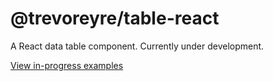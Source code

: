 # @trevoreyre/table-react

A React data table component. Currently under development.

[View in-progress examples](https://table.trevoreyre.com)
